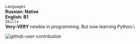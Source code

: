`Languages`\
**Russian: Native**\
**English: B1**\
`Skills`\
**Very-VERY** newbie in programming. But now learning Python.\

![github-user-contribution](https://github.com/user-attachments/assets/d01a4e73-3465-4696-9c48-ffe77c7922e5)

